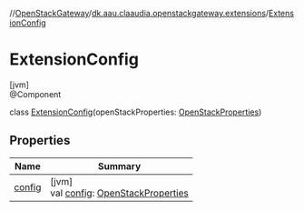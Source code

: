 //[OpenStackGateway](../../../index.md)/[dk.aau.claaudia.openstackgateway.extensions](../index.md)/[ExtensionConfig](index.md)

# ExtensionConfig

[jvm]\
@Component

class [ExtensionConfig](index.md)(openStackProperties: [OpenStackProperties](../../dk.aau.claaudia.openstackgateway.config/-open-stack-properties/index.md))

## Properties

| Name | Summary |
|---|---|
| [config](config.md) | [jvm]<br>val [config](config.md): [OpenStackProperties](../../dk.aau.claaudia.openstackgateway.config/-open-stack-properties/index.md) |

